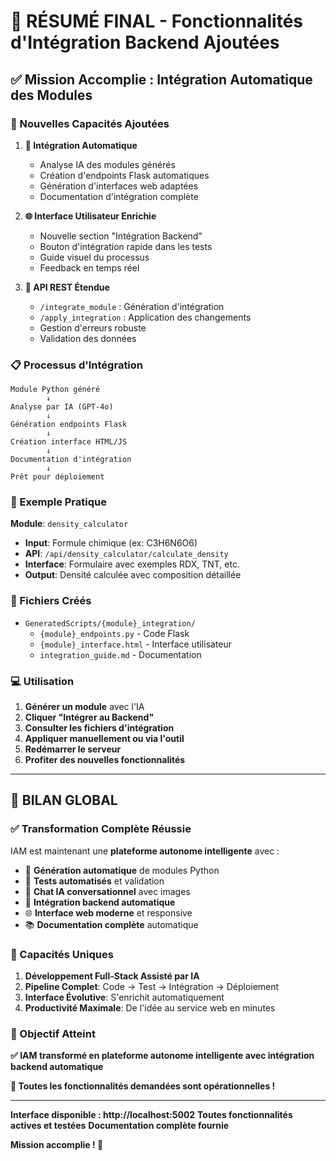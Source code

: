 # 🎉 RÉSUMÉ FINAL - Fonctionnalités d'Intégration Backend Ajoutées

## ✅ Mission Accomplie : Intégration Automatique des Modules

### 🚀 Nouvelles Capacités Ajoutées

1. **🔧 Intégration Automatique**
   - Analyse IA des modules générés
   - Création d'endpoints Flask automatiques
   - Génération d'interfaces web adaptées
   - Documentation d'intégration complète

2. **🌐 Interface Utilisateur Enrichie**
   - Nouvelle section "Intégration Backend"
   - Bouton d'intégration rapide dans les tests
   - Guide visuel du processus
   - Feedback en temps réel

3. **🔌 API REST Étendue**
   - `/integrate_module` : Génération d'intégration
   - `/apply_integration` : Application des changements
   - Gestion d'erreurs robuste
   - Validation des données

### 📋 Processus d'Intégration

```
Module Python généré
        ↓
Analyse par IA (GPT-4o)
        ↓
Génération endpoints Flask
        ↓
Création interface HTML/JS
        ↓
Documentation d'intégration
        ↓
Prêt pour déploiement
```

### 🎯 Exemple Pratique

**Module**: `density_calculator`
- **Input**: Formule chimique (ex: C3H6N6O6)
- **API**: `/api/density_calculator/calculate_density`
- **Interface**: Formulaire avec exemples RDX, TNT, etc.
- **Output**: Densité calculée avec composition détaillée

### 📁 Fichiers Créés

- `GeneratedScripts/{module}_integration/`
  - `{module}_endpoints.py` - Code Flask
  - `{module}_interface.html` - Interface utilisateur
  - `integration_guide.md` - Documentation

### 💻 Utilisation

1. **Générer un module** avec l'IA
2. **Cliquer "Intégrer au Backend"**
3. **Consulter les fichiers d'intégration**
4. **Appliquer manuellement ou via l'outil**
5. **Redémarrer le serveur**
6. **Profiter des nouvelles fonctionnalités**

---

## 🎊 BILAN GLOBAL

### ✅ Transformation Complète Réussie

IAM est maintenant une **plateforme autonome intelligente** avec :

- 🤖 **Génération automatique** de modules Python
- 🧪 **Tests automatisés** et validation
- 💬 **Chat IA conversationnel** avec images
- 🔧 **Intégration backend automatique**
- 🌐 **Interface web moderne** et responsive
- 📚 **Documentation complète** automatique

### 🚀 Capacités Uniques

1. **Développement Full-Stack Assisté par IA**
2. **Pipeline Complet**: Code → Test → Intégration → Déploiement
3. **Interface Évolutive**: S'enrichit automatiquement
4. **Productivité Maximale**: De l'idée au service web en minutes

### 🎯 Objectif Atteint

**✅ IAM transformé en plateforme autonome intelligente avec intégration backend automatique**

**🎉 Toutes les fonctionnalités demandées sont opérationnelles !**

---

**Interface disponible : http://localhost:5002**
**Toutes fonctionnalités actives et testées**
**Documentation complète fournie**

**Mission accomplie ! 🚀**
